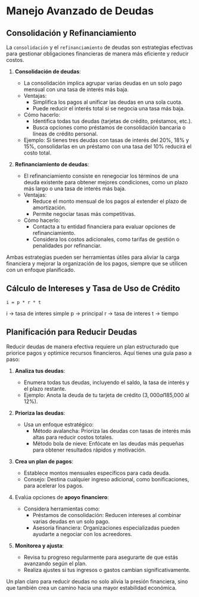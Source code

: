 # Manejo Avanzado de Deudas

## Consolidación y Refinanciamiento
La `consolidación` y el `refinanciamiento` de deudas son estrategias efectivas para gestionar obligaciones financieras de manera más eficiente y reducir costos.

1. **Consolidación de deudas**:
    - La consolidación implica agrupar varias deudas en un solo pago mensual con una tasa de interés más baja.
    - Ventajas:
        - Simplifica los pagos al unificar las deudas en una sola cuota.
        - Puede reducir el interés total si se negocia una tasa más baja.
    - Cómo hacerlo:
        - Identifica todas tus deudas (tarjetas de crédito, préstamos, etc.).
        - Busca opciones como préstamos de consolidación bancaria o líneas de crédito personal.
    - Ejemplo: Si tienes tres deudas con tasas de interés del 20%, 18% y 15%, consolidarlas en un préstamo con una tasa del 10% reducirá el costo total.

2. **Refinanciamiento de deudas**:
    - El refinanciamiento consiste en renegociar los términos de una deuda existente para obtener mejores condiciones, como un plazo más largo o una tasa de interés más baja.
    - Ventajas:
        - Reduce el monto mensual de los pagos al extender el plazo de amortización.
        - Permite negociar tasas más competitivas.
    - Cómo hacerlo:
        - Contacta a tu entidad financiera para evaluar opciones de refinanciamiento.
        - Considera los costos adicionales, como tarifas de gestión o penalidades por refinanciar.

Ambas estrategias pueden ser herramientas útiles para aliviar la carga financiera y mejorar la organización de los pagos, siempre que se utilicen con un enfoque planificado.

## Cálculo de Intereses y Tasa de Uso de Crédito
```
i = p * r * t 
```
i → tasa de interes simple
p → principal
r → tasa de interes
t → tiempo

## Planificación para Reducir Deudas
Reducir deudas de manera efectiva requiere un plan estructurado que priorice pagos y optimice recursos financieros. Aquí tienes una guía paso a paso:

1. **Analiza tus deudas**:
    - Enumera todas tus deudas, incluyendo el saldo, la tasa de interés y el plazo restante.
    - Ejemplo: Anota la deuda de tu tarjeta de crédito ($3,000 al 18%) y tu préstamo personal ($5,000 al 12%).

2. **Prioriza las deudas**:
    - Usa un enfoque estratégico:
        - Método avalancha: Prioriza las deudas con tasas de interés más altas para reducir costos totales.
        - Método bola de nieve: Enfócate en las deudas más pequeñas para obtener resultados rápidos y motivación.

3. **Crea un plan de pagos**:
    - Establece montos mensuales específicos para cada deuda.
    - Consejo: Destina cualquier ingreso adicional, como bonificaciones, para acelerar los pagos.

4. Evalúa opciones de **apoyo financiero**:
    - Considera herramientas como:
        - Préstamos de consolidación: Reducen intereses al combinar varias deudas en un solo pago.
        - Asesoría financiera: Organizaciones especializadas pueden ayudarte a negociar con los acreedores.

5. **Monitorea y ajusta**:
    - Revisa tu progreso regularmente para asegurarte de que estás avanzando según el plan.
    - Realiza ajustes si tus ingresos o gastos cambian significativamente.

Un plan claro para reducir deudas no solo alivia la presión financiera, sino que también crea un camino hacia una mayor estabilidad económica.